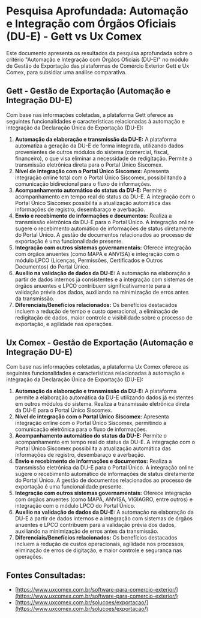 # Pesquisa Aprofundada: Automação e Integração com Órgãos Oficiais (DU-E) - Gett vs Ux Comex

Este documento apresenta os resultados da pesquisa aprofundada sobre o critério "Automação e Integração com Órgãos Oficiais (DU-E)" no módulo de Gestão de Exportação das plataformas de Comércio Exterior Gett e Ux Comex, para subsidiar uma análise comparativa.

## Gett - Gestão de Exportação (Automação e Integração DU-E)

Com base nas informações coletadas, a plataforma Gett oferece as seguintes funcionalidades e características relacionadas à automação e integração da Declaração Única de Exportação (DU-E):

1.  **Automação da elaboração e transmissão da DU-E:** A plataforma automatiza a geração da DU-E de forma integrada, utilizando dados provenientes de outros módulos do sistema (comercial, fiscal, financeiro), o que visa eliminar a necessidade de redigitação. Permite a transmissão eletrônica direta para o Portal Único Siscomex.
2.  **Nível de integração com o Portal Único Siscomex:** Apresenta integração online total com o Portal Único Siscomex, possibilitando a comunicação bidirecional para o fluxo de informações.
3.  **Acompanhamento automático do status da DU-E:** Permite o acompanhamento em tempo real do status da DU-E. A integração com o Portal Único Siscomex possibilita a atualização automática das informações de registro, desembaraço e averbação.
4.  **Envio e recebimento de informações e documentos:** Realiza a transmissão eletrônica da DU-E para o Portal Único. A integração online sugere o recebimento automático de informações de status diretamente do Portal Único. A gestão de documentos relacionados ao processo de exportação é uma funcionalidade presente.
5.  **Integração com outros sistemas governamentais:** Oferece integração com órgãos anuentes (como MAPA e ANVISA) e integração com o módulo LPCO (Licenças, Permissões, Certificados e Outros Documentos) do Portal Único.
6.  **Auxílio na validação de dados da DU-E:** A automação na elaboração a partir de dados internos já consistentes e a integração com sistemas de órgãos anuentes e LPCO contribuem significativamente para a validação prévia dos dados, auxiliando na minimização de erros antes da transmissão.
7.  **Diferenciais/Benefícios relacionados:** Os benefícios destacados incluem a redução de tempo e custo operacional, a eliminação de redigitação de dados, maior controle e visibilidade sobre o processo de exportação, e agilidade nas operações.

## Ux Comex - Gestão de Exportação (Automação e Integração DU-E)

Com base nas informações coletadas, a plataforma Ux Comex oferece as seguintes funcionalidades e características relacionadas à automação e integração da Declaração Única de Exportação (DU-E):

1.  **Automação da elaboração e transmissão da DU-E:** A plataforma permite a elaboração automática da DU-E utilizando dados já existentes em outros módulos do sistema. Realiza a transmissão eletrônica direta da DU-E para o Portal Único Siscomex.
2.  **Nível de integração com o Portal Único Siscomex:** Apresenta integração online com o Portal Único Siscomex, permitindo a comunicação eletrônica para o fluxo de informações.
3.  **Acompanhamento automático do status da DU-E:** Permite o acompanhamento em tempo real do status da DU-E. A integração com o Portal Único Siscomex possibilita a atualização automática das informações de registro, desembaraço e averbação.
4.  **Envio e recebimento de informações e documentos:** Realiza a transmissão eletrônica da DU-E para o Portal Único. A integração online sugere o recebimento automático de informações de status diretamente do Portal Único. A gestão de documentos relacionados ao processo de exportação é uma funcionalidade presente.
5.  **Integração com outros sistemas governamentais:** Oferece integração com órgãos anuentes (como MAPA, ANVISA, VIGIAGRO, entre outros) e integração com o módulo LPCO do Portal Único.
6.  **Auxílio na validação de dados da DU-E:** A automação na elaboração da DU-E a partir de dados internos e a integração com sistemas de órgãos anuentes e LPCO contribuem para a validação prévia dos dados, auxiliando na minimização de erros antes da transmissão.
7.  **Diferenciais/Benefícios relacionados:** Os benefícios destacados incluem a redução de custos operacionais, agilidade nos processos, eliminação de erros de digitação, e maior controle e segurança nas operações.

## Fontes Consultadas:

- [https://www.uxcomex.com.br/software-para-comercio-exterior/](https://www.uxcomex.com.br/software-para-comercio-exterior/)
- [https://www.uxcomex.com.br/solucoes/exportacao/](https://www.uxcomex.com.br/solucoes/exportacao/)
